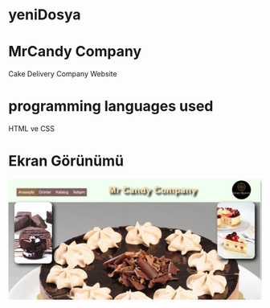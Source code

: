 # yeniDosya

<h1>MrCandy Company</h1>

Cake Delivery Company Website

<h1>programming languages ​​used </h1>

HTML ve CSS

<h1>Ekran Görünümü</h1>

![](./Screen.PNG)